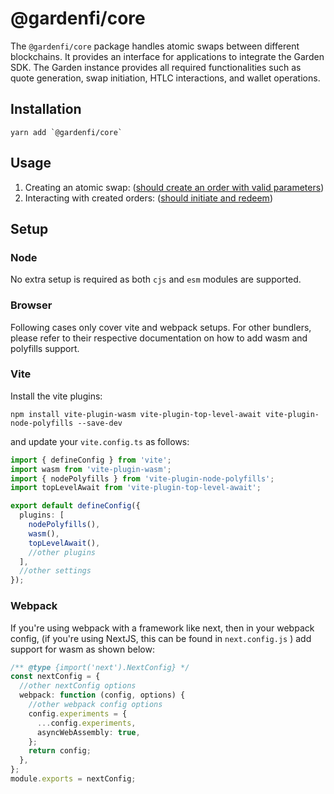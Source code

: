 # @gardenfi/core

The `@gardenfi/core` package handles atomic swaps between different blockchains. It provides an interface for applications to integrate the Garden SDK. The Garden instance provides all required functionalities such as quote generation, swap initiation, HTLC interactions, and wallet operations.

## Installation

```
yarn add `@gardenfi/core`
```

## Usage

1. Creating an atomic swap: ([should create an order with valid parameters](https://github.com/hashiraio/garden.js/blob/main/packages/core/src/lib/garden/garden.spec.ts#L150))
2. Interacting with created orders: ([should initiate and redeem](https://github.com/hashiraio/garden.js/blob/main/packages/core/src/lib/garden/garden.spec.ts#L197))

## Setup

### Node

No extra setup is required as both `cjs` and `esm` modules are supported.

### Browser

Following cases only cover vite and webpack setups. For other bundlers, please refer to their respective documentation on how to add wasm and polyfills support.

### Vite

Install the vite plugins:

```
npm install vite-plugin-wasm vite-plugin-top-level-await vite-plugin-node-polyfills --save-dev
```

and update your `vite.config.ts` as follows:

```typescript
import { defineConfig } from 'vite';
import wasm from 'vite-plugin-wasm';
import { nodePolyfills } from 'vite-plugin-node-polyfills';
import topLevelAwait from 'vite-plugin-top-level-await';

export default defineConfig({
  plugins: [
    nodePolyfills(),
    wasm(),
    topLevelAwait(),
    //other plugins
  ],
  //other settings
});
```

### Webpack

If you're using webpack with a framework like next, then in your webpack config, (if you're using NextJS, this can be found in `next.config.js` ) add support for wasm as shown below:

```typescript
/** @type {import('next').NextConfig} */
const nextConfig = {
  //other nextConfig options
  webpack: function (config, options) {
    //other webpack config options
    config.experiments = {
      ...config.experiments,
      asyncWebAssembly: true,
    };
    return config;
  },
};
module.exports = nextConfig;
```
